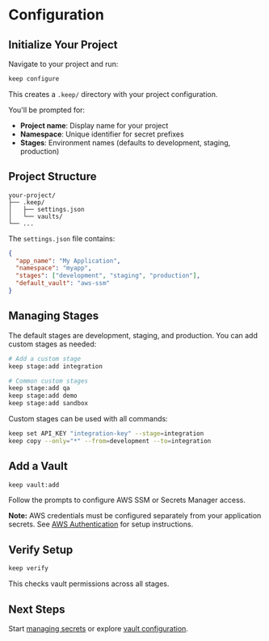 # Configuration

## Initialize Your Project

Navigate to your project and run:

```bash
keep configure
```

This creates a `.keep/` directory with your project configuration.

You'll be prompted for:
- **Project name**: Display name for your project
- **Namespace**: Unique identifier for secret prefixes
- **Stages**: Environment names (defaults to development, staging, production)

## Project Structure

```
your-project/
├── .keep/
│   ├── settings.json
│   └── vaults/
└── ...
```

The `settings.json` file contains:

```json
{
  "app_name": "My Application",
  "namespace": "myapp",
  "stages": ["development", "staging", "production"],
  "default_vault": "aws-ssm"
}
```

## Managing Stages

The default stages are development, staging, and production. You can add custom stages as needed:

```bash
# Add a custom stage
keep stage:add integration

# Common custom stages
keep stage:add qa
keep stage:add demo
keep stage:add sandbox
```

Custom stages can be used with all commands:
```bash
keep set API_KEY "integration-key" --stage=integration
keep copy --only="*" --from=development --to=integration
```

## Add a Vault

```bash
keep vault:add
```

Follow the prompts to configure AWS SSM or Secrets Manager access.

**Note:** AWS credentials must be configured separately from your application secrets. See [AWS Authentication](/guide/reference/aws-authentication) for setup instructions.

## Verify Setup

```bash
keep verify
```

This checks vault permissions across all stages.

## Next Steps

Start [managing secrets](./quick-start) or explore [vault configuration](./vaults).
